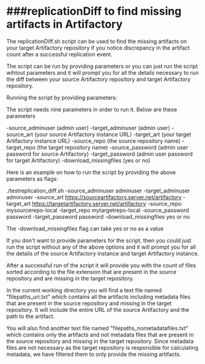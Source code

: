 ###replicationDiff to find missing artifacts in Artifactory
===========================================================

The replicationDiff.sh script can be used to find the missing artifacts on your target Artifactory repository if you notice discrepancy in the artifact count after a successful replication event.

The script can be run by providing parameters or you can just run the script wihtout parameters and it will prompt you for all the details necessary to run the diff between your source Artifactory repository and target Artifactory repository.

Running the script by providing parameters:

The script needs nine parameters in order to run it. Below are these parameters

-source_adminuser (admin user)
-target_adminuser (admin user)
-source_art (your source Artifactory instance URL)
-target_art (your target Artifactory instance URL)
-source_repo (the source repository name)
-target_repo (the target repository name)
-source_password (admin user password for source Artifactory)
-target_password (admin user password for target Artifactory)
-download_missingfiles (yes or no)

Here is an example on how to run the script by providing the above parameters as flags:

./testreplication_diff.sh -source_adminuser adminuser -target_adminuser adminuser -source_art https://sourceartifactory.server.net/artifactory -target_art https://targetartifactory.server.net/artifactory -source_repo mysourcerepo-local -target_repo mytargetrepo-local -source_password password -target_password password -download_missingfiles yes or no

The -download_missingfiles flag can take yes or no as a value

If you don't want to provide parameters for the script, then you could just run the script without any of the above options and it will prompt you for all the details of the source Artifactory instance and target Artifactory instance.

After a successful run of the script it will provide you with the count of files sorted according to the file extension that are present in the source repository and are missing in the target repository. 

In the current working directory you will find a text file named "filepaths_uri.txt" which contains all the artifacts including metadata files that are present in the source repository and missing in the target repository. It will include the entire URL of the source Artifactory and the path to the artifact.

You will also find another text file named "filepaths_nometadatafiles.txt" which contains only the artifacts and not metadata files  that are present in the source repository and missing in the target repository. Since metadata files are not necessary as the target repository is responsible for calculating metadata, we have filtered them to only provide the missing artifacts.
